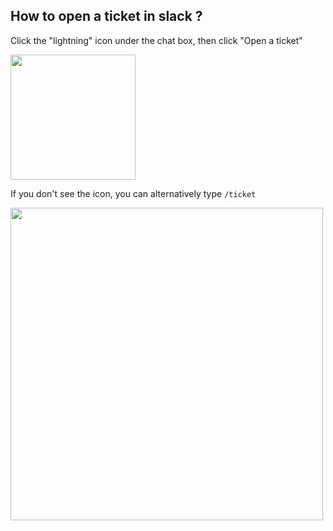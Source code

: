 ## How to open a ticket in slack ?

Click the "lightning" icon under the chat box, then click "Open a ticket"

<img src="/public/views/documentation/img/open-ticket.png" alt="" height="200" />

If you don't see the icon, you can alternatively type `/ticket` 

<img src="/public/views/documentation/img/open-ticket1.png" alt="" width="500" />
